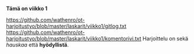 **Tämä on viikko 1**

https://github.com/wathenro/ot-harjoitustyo/blob/master/laskarit/viikko1/gitlog.txt
https://github.com/wathenro/ot-harjoitustyo/blob/master/laskarit/viikko1/komentorivi.txt
Harjoittelu on sekä *hauskaa* että **hyödyllistä**.
